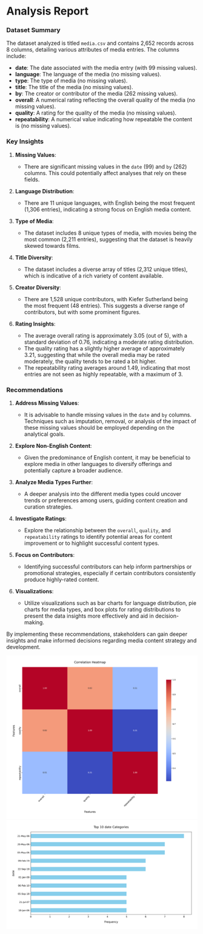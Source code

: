 # Analysis Report

### Dataset Summary

The dataset analyzed is titled `media.csv` and contains 2,652 records across 8 columns, detailing various attributes of media entries. The columns include:

- **date**: The date associated with the media entry (with 99 missing values).
- **language**: The language of the media (no missing values).
- **type**: The type of media (no missing values).
- **title**: The title of the media (no missing values).
- **by**: The creator or contributor of the media (262 missing values).
- **overall**: A numerical rating reflecting the overall quality of the media (no missing values).
- **quality**: A rating for the quality of the media (no missing values).
- **repeatability**: A numerical value indicating how repeatable the content is (no missing values).

### Key Insights

1. **Missing Values**: 
   - There are significant missing values in the `date` (99) and `by` (262) columns. This could potentially affect analyses that rely on these fields.

2. **Language Distribution**:
   - There are 11 unique languages, with English being the most frequent (1,306 entries), indicating a strong focus on English media content.

3. **Type of Media**:
   - The dataset includes 8 unique types of media, with movies being the most common (2,211 entries), suggesting that the dataset is heavily skewed towards films.

4. **Title Diversity**:
   - The dataset includes a diverse array of titles (2,312 unique titles), which is indicative of a rich variety of content available.

5. **Creator Diversity**:
   - There are 1,528 unique contributors, with Kiefer Sutherland being the most frequent (48 entries). This suggests a diverse range of contributors, but with some prominent figures.

6. **Rating Insights**:
   - The average overall rating is approximately 3.05 (out of 5), with a standard deviation of 0.76, indicating a moderate rating distribution. 
   - The quality rating has a slightly higher average of approximately 3.21, suggesting that while the overall media may be rated moderately, the quality tends to be rated a bit higher.
   - The repeatability rating averages around 1.49, indicating that most entries are not seen as highly repeatable, with a maximum of 3.

### Recommendations

1. **Address Missing Values**:
   - It is advisable to handle missing values in the `date` and `by` columns. Techniques such as imputation, removal, or analysis of the impact of these missing values should be employed depending on the analytical goals.

2. **Explore Non-English Content**:
   - Given the predominance of English content, it may be beneficial to explore media in other languages to diversify offerings and potentially capture a broader audience.

3. **Analyze Media Types Further**:
   - A deeper analysis into the different media types could uncover trends or preferences among users, guiding content creation and curation strategies.

4. **Investigate Ratings**:
   - Explore the relationship between the `overall`, `quality`, and `repeatability` ratings to identify potential areas for content improvement or to highlight successful content types.

5. **Focus on Contributors**:
   - Identifying successful contributors can help inform partnerships or promotional strategies, especially if certain contributors consistently produce highly-rated content.

6. **Visualizations**:
   - Utilize visualizations such as bar charts for language distribution, pie charts for media types, and box plots for rating distributions to present the data insights more effectively and aid in decision-making.

By implementing these recommendations, stakeholders can gain deeper insights and make informed decisions regarding media content strategy and development.

![Chart](./media_heatmap.png)
![Chart](./media_barplot.png)

